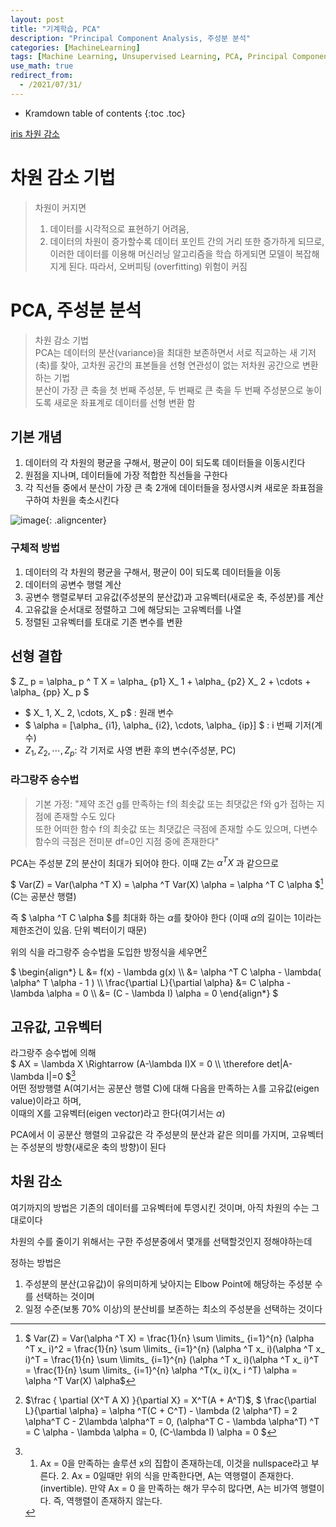 ```yaml
---
layout: post
title: "기계학습, PCA"
description: "Principal Component Analysis, 주성분 분석"
categories: [MachineLearning]
tags: [Machine Learning, Unsupervised Learning, PCA, Principal Component Analysis]
use_math: true
redirect_from:
  - /2021/07/31/
---
```


* Kramdown table of contents
{:toc .toc}      


[iris 차원 감소](https://makeit.tistory.com/157)

# 차원 감소 기법

> 차원이 커지면            
> 1. 데이터를 시각적으로 표현하기 어려움,             
> 2. 데이터의 차원이 증가할수록 데이터 포인트 간의 거리 또한 증가하게 되므로, 이러한 데이터를 이용해 머신러닝 알고리즘을 학습 하게되면 모델이 복잡해지게 된다. 따라서, 오버피팅 (overfitting) 위험이 커짐


# PCA, 주성분 분석

> 차원 감소 기법            
> PCA는 데이터의 분산(variance)을 최대한 보존하면서 서로 직교하는 새 기저(축)를 찾아, 고차원 공간의 표본들을 선형 연관성이 없는 저차원 공간으로 변환하는 기법                
> 분산이 가장 큰 축을 첫 번째 주성분, 두 번째로 큰 축을 두 번째 주성분으로 놓이도록 새로운 좌표계로 데이터를 선형 변환 함


## 기본 개념

1. 데이터의 각 차원의 평균을 구해서, 평균이 0이 되도록 데이터들을 이동시킨다
2. 원점을 지나며, 데이터들에 가장 적합한 직선들을 구한다
3. 각 직선들 중에서 분산이 가장 큰 축 2개에 데이터들을 정사영시켜 새로운 좌표점을 구하여 차원을 축소시킨다

![image](https://user-images.githubusercontent.com/32366711/128014555-3f3c97f5-683b-4ccc-8db0-fa0b8e281d99.png){: .aligncenter}

### 구체적 방법

1. 데이터의 각 차원의 평균을 구해서, 평균이 0이 되도록 데이터들을 이동
2. 데이터의 공변수 행렬 계산
3. 공변수 행렬로부터 고유값(주성분의 분산값)과 고유벡터(새로운 축, 주성분)를 계산
4. 고유값을 순서대로 정렬하고 그에 해당되는 고유벡터를 나열
5. 정렬된 고유벡터를 토대로 기존 변수를 변환


## 선형 결합

$ Z_ p = \alpha_ p ^ T X = \alpha_ {p1} X_ 1 +  \alpha_ {p2} X_ 2 + \cdots + \alpha_ {pp} X_ p $

- $ X_ 1, X_ 2, \cdots, X_ p$ : 원래 변수
- $ \alpha = [\alpha_ {i1}, \alpha_ {i2}, \cdots, \alpha_ {ip}] $ : i 번째 기저(계수)
- $Z_ 1, Z_ 2, \cdots, Z_ p$: 각 기저로 사영 변환 후의 변수(주성분, PC)


### 라그랑주 승수법

> 기본 가정: "제약 조건 g를 만족하는 f의 최솟값 또는 최댓값은 f와 g가 접하는 지점에 존재할 수도 있다          
> 또한 어떠한 함수 f의 최솟값 또는 최댓값은 극점에 존재할 수도 있으며, 다변수 함수의 극점은 전미분 df=0인 지점 중에 존재한다"      

PCA는 주성분 Z의 분산이 최대가 되어야 한다. 이때 Z는 $\alpha ^T X$ 과 같으므로 

$ Var(Z) = Var(\alpha ^T X) = \alpha ^T Var(X) \alpha = \alpha ^T C \alpha $[^aTCa]  (C는 공분산 행렬)

즉 $ \alpha ^T C \alpha $를 최대화 하는 $\alpha$를 찾아야 한다 (이때 $\alpha$의 길이는 1이라는 제한조건이 있음. 단위 벡터이기 때문)

위의 식을 라그랑주 승수법을 도입한 방정식을 세우면[^Lagrange]

$ 
\begin{align\*} 
 L &= f(x) - \lambda g(x) \\\ 
   &= \alpha ^T C \alpha - \lambda( \alpha^ T \alpha - 1 ) \\\ 
 \frac{\partial L}{\partial \alpha} &= C \alpha - \lambda \alpha = 0 \\\ 
 &= (C - \lambda I) \alpha = 0 
\end{align\*} 
$ 


## 고유값, 고유벡터

라그랑주 승수법에 의해           
$ AX = \lambda X \Rightarrow  (A-\lambda I)X = 0 \\\ 
\therefore det|A-\lambda I|=0
$[^matrix]        
어떤 정방행렬 A(여기서는 공분산 행렬 C)에 대해 다음을 만족하는 $\lambda$를 고유값(eigen value)이라고 하며,     
이때의 X를 고유벡터(eigen vector)라고 한다(여기서는 $\alpha$)

PCA에서 이 공분산 행렬의 고유값은 각 주성분의 분산과 같은 의미를 가지며, 고유벡터는 주성분의 방향(새로운 축의 방향)이 된다


## 차원 감소

여기까지의 방법은 기존의 데이터를 고유벡터에 투영시킨 것이며, 아직 차원의 수는 그대로이다

차원의 수를 줄이기 위해서는 구한 주성분중에서 몇개를 선택할것인지 정해야하는데

정하는 방법은

1. 주성분의 분산(고유값)이 유의미하게 낮아지는 Elbow Point에 해당하는 주성분 수를 선택하는 것이며
2. 일정 수준(보통 70% 이상)의 분산비를 보존하는 최소의 주성분을 선택하는 것이다



[^Lagrange]: $\frac { \partial (X^T A X) }{\partial X} = X^T(A + A^T)$, $ \frac{\partial L}{\partial \alpha} = \alpha ^T(C + C^T) - \lambda (2 \alpha^T) = 2 \alpha^T C - 2\lambda \alpha^T = 0, (\alpha^T C - \lambda \alpha^T) ^T = C \alpha - \lambda \alpha = 0, (C-\lambda I) \alpha = 0 $
[^matrix]: 1. Ax = 0을 만족하는 솔루션 x의 집합이 존재하는데, 이것을 nullspace라고 부른다. 2. Ax = 0일때만 위의 식을 만족한다면, A는 역행렬이 존재한다.(invertible). 만약 Ax = 0 을 만족하는 해가 무수히 많다면, A는 비가역 행렬이다. 즉, 역행렬이 존재하지 않는다. 
[^aTCa]: $ Var(Z) = Var(\alpha ^T X) = \frac{1}{n} \sum \limits_ {i=1}^{n} (\alpha ^T x_ i)^2 = \frac{1}{n} \sum \limits_ {i=1}^{n} (\alpha ^T x_ i)(\alpha ^T x_ i)^T = \frac{1}{n} \sum \limits_ {i=1}^{n} (\alpha ^T x_ i)(\alpha ^T x_ i)^T = \frac{1}{n} \sum \limits_ {i=1}^{n} \alpha ^T(x_ i)(x_ i ^T) \alpha  = \alpha ^T Var(X) \alpha$
